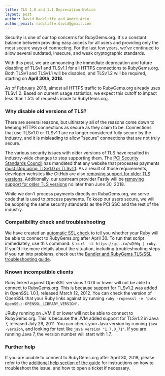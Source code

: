 ```yaml
---
title: TLS 1.0 and 1.1 Deprecation Notice
layout: post
author: David Radcliffe and André Arko
author_email: radcliffe.david@gmail.com
---
```


Security is one of our top concerns for RubyGems.org. It's a constant balance between providing easy access for all users and providing only the most secure ways of connecting. For the last few years, we've continued to allow several outdated, insecure, and weak cryptographic standards.

With this post, we are announcing the immediate deprecation and future disabling of TLSv1 and TLSv1.1 for all HTTPS connections to RubyGems.org. Both TLSv1 and TLSv1.1 will be disabled, and TLSv1.2 will be required, starting on **April 30th, 2018**.

As of February 2018, almost all HTTPS traffic to RubyGems.org already uses TLSv1.2. Based on current usage statistics, we expect this cutoff to impact less than 1.5% of requests made to RubyGems.org.

### Why disable old versions of TLS?

There are several reasons, but ultimately all of the reasons come down to keeping HTTPS connections as secure as they claim to be. Connections that use TLSv1.0 or TLSv1.1 are no longer considered fully secure by the industry, and it is misleading to allow "secure" connections that are not truly secure.

The various security issues with older versions of TLS have resulted in industry-wide changes to stop supporting them. The [PCI Security Standards Council](https://www.pcisecuritystandards.org) has mandated that any website that processes payments [must stop using TLSv1.0 or TLSv1.1](https://www.pcisecuritystandards.org/documents/Migrating_from_SSL_Early_TLS_Information%20Supplement_v1.pdf). As a result of those requirements, developer websites like GitHub are also [removing support for older TLS versions](https://githubengineering.com/crypto-removal-notice/). Additionally, our upstream provider Fastly will be [removing support for older TLS versions](https://www.fastly.com/blog/phase-two-our-tls-10-and-11-deprecation-plan) no later than June 30, 2018.

While we don't process payments directly on RubyGems.org, we serve code that is used to process payments. To keep our users secure, we will be adopting the same security standards as the PCI SSC and the rest of the industry.

### Compatibility check and troubleshooting

We have created an [automatic SSL check](https://github.com/indirect/ruby-ssl-check/blob/master/check.rb) to tell you whether your Ruby will be able to connect to RubyGems.org after April 30. To run that script immediately, use this command: `$ curl -sL https://git.io/vQhWq | ruby`. If you’d like more details about the situation, including troubleshooting steps if you run into problems, check out the [Bundler and RubyGems TLS/SSL troubleshooting guide](http://bundler.io/v1.16/guides/rubygems_tls_ssl_troubleshooting_guide.html#why-am-i-seeing-read-server-hello-a).

### Known incompatible clients
Ruby linked against OpenSSL versions 1.0.0t or lower will not be able to connect to RubyGems.org. This is because support for TLSv1.2 was added in OpenSSL 1.0.1, released March 12, 2012. You can check the version of OpenSSL that your Ruby links against by running `ruby -ropenssl -e 'puts OpenSSL::OPENSSL_LIBRARY_VERSION'`.

JRuby running on JVM 6 or lower will not be able to connect to RubyGems.org. This is because the JVM added support for TLSv1.2 in Java 7, released July 28, 2011. You can check your Java version by running `java -version`, and looking for text like `java version "1.7.0_71"`. If you are running Java 7, the version number will start with 1.7.

### Further help

If you are unable to connect to RubyGems.org after April 30, 2018, please refer to the [additional help section of the guide](http://bundler.io/v1.16/guides/rubygems_tls_ssl_troubleshooting_guide.html#additional-help) for instructions on how to troubleshoot the issue, and how to open a ticket if necessary.
